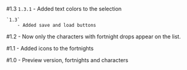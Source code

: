 #1.3
    `1.3.1`
        - Added text colors to the selection
        
    `1.3`
        - Added save and load buttons

#1.2
    - Now only the characters with fortnight drops appear on the list.

#1.1
    - Added icons to the fortnights

#1.0
    - Preview version, fortnights and characters

